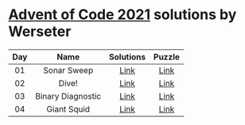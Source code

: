 [Advent of Code 2021](https://adventofcode.com/2021) solutions by Werseter
========================

| Day |                      Name                      |   Solutions   |                   Puzzle                    |
|:---:|:----------------------------------------------:|:-------------:|:-------------------------------------------:|
| 01  |                  Sonar Sweep                   | [Link](Day01) | [Link](http://adventofcode.com/2021/day/1)  |
| 02  |                     Dive!                      | [Link](Day02) | [Link](http://adventofcode.com/2021/day/2)  |
| 03  |               Binary Diagnostic                | [Link](Day03) | [Link](http://adventofcode.com/2021/day/3)  |
| 04  |                  Giant Squid                   | [Link](Day04) | [Link](http://adventofcode.com/2021/day/4)  |
